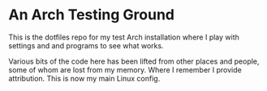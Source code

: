 # An Arch Testing Ground

This is the dotfiles repo for my test Arch installation where I play with settings and and programs to see what works. 

Various bits of the code here has been lifted from other places and people, some of whom are lost from my memory. Where I remember I provide attribution.
This is now my main Linux config.

